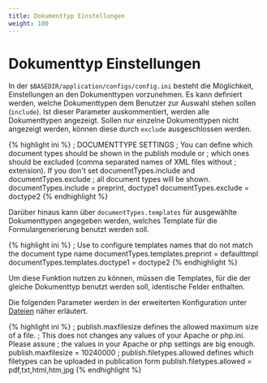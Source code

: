 ```yaml
---
title: Dokumenttyp Einstellungen
weight: 100
---
```


# Dokumenttyp Einstellungen

In der `$BASEDIR/application/configs/config.ini` besteht die Möglichkeit, Einstellungen an den Dokumenttypen
vorzunehmen. Es kann definiert werden, welche Dokumenttypen dem Benutzer zur Auswahl stehen sollen (`include`). Ist
dieser Parameter auskommentiert, werden alle Dokumenttypen angezeigt. Sollen nur einzelne Dokumenttypen nicht
angezeigt werden, können diese durch `exclude` ausgeschlossen werden.

{% highlight ini %}
; DOCUMENTTYPE SETTINGS
; You can define which document types should be shown in the publish module or
; which ones should be excluded (comma separated names of XML files without
; extension). If you don't set documentTypes.include and documentTypes.exclude
; all document types will be shown.
documentTypes.include = preprint, doctype1
documentTypes.exclude = doctype2
{% endhighlight %}

Darüber hinaus kann über `documentTypes.templates` für ausgewählte Dokumenttypen angegeben werden, welches Template für
die Formulargenerierung benutzt werden soll.

{% highlight ini %}
; Use to configure templates names that do not match the document type name
documentTypes.templates.preprint = defaulttmpl
documentTypes.templates.doctype1 = doctype2
{% endhighlight %}

<p class="info">
Um diese Funktion nutzen zu können, müssen die Templates, für die der gleiche Dokumenttyp benutzt werden soll,
identische Felder enthalten.
</p>

Die folgenden Parameter werden in der erweiterten Konfiguration unter [Dateien](../configext/upload.html)
näher erläutert.

{% highlight ini %}
; publish.maxfilesize defines the allowed maximum size of a file.
; This does not changes any values of your Apache or php.ini. Please assure
; the values in your Apache or php settings are big enough.
publish.maxfilesize = 10240000
; publish.filetypes.allowed defines which filetypes can be uploaded in publication form
publish.filetypes.allowed = pdf,txt,html,htm,jpg
{% endhighlight %}

